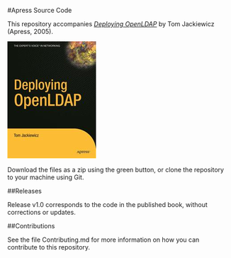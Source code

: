 #Apress Source Code

This repository accompanies [*Deploying OpenLDAP*](http://www.apress.com/9781590594131) by Tom Jackiewicz (Apress, 2005).

![Cover image](9781590594131.jpg)

Download the files as a zip using the green button, or clone the repository to your machine using Git.

##Releases

Release v1.0 corresponds to the code in the published book, without corrections or updates.

##Contributions

See the file Contributing.md for more information on how you can contribute to this repository.
